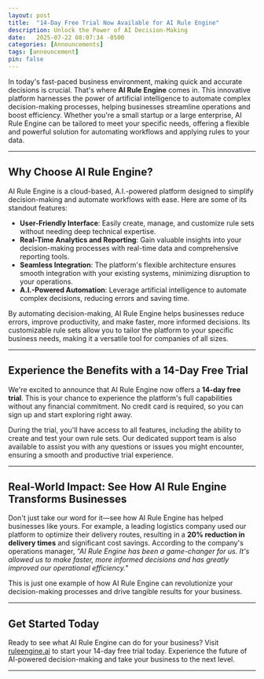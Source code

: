```yaml
---
layout: post
title:  "14-Day Free Trial Now Available for AI Rule Engine"
description: Unlock the Power of AI Decision-Making
date:   2025-07-22 08:07:34 -0500
categories: [Announcements]
tags: [announcement]
pin: false
---
```


In today's fast-paced business environment, making quick and accurate decisions is crucial. That's where **AI Rule Engine** comes in. This innovative platform harnesses the power of artificial intelligence to automate complex decision-making processes, helping businesses streamline operations and boost efficiency. Whether you're a small startup or a large enterprise, AI Rule Engine can be tailored to meet your specific needs, offering a flexible and powerful solution for automating workflows and applying rules to your data.

---

## Why Choose AI Rule Engine?

AI Rule Engine is a cloud-based, A.I.-powered platform designed to simplify decision-making and automate workflows with ease. Here are some of its standout features:

- **User-Friendly Interface**: Easily create, manage, and customize rule sets without needing deep technical expertise.
- **Real-Time Analytics and Reporting**: Gain valuable insights into your decision-making processes with real-time data and comprehensive reporting tools.
- **Seamless Integration**: The platform's flexible architecture ensures smooth integration with your existing systems, minimizing disruption to your operations.
- **A.I.-Powered Automation**: Leverage artificial intelligence to automate complex decisions, reducing errors and saving time.

By automating decision-making, AI Rule Engine helps businesses reduce errors, improve productivity, and make faster, more informed decisions. Its customizable rule sets allow you to tailor the platform to your specific business needs, making it a versatile tool for companies of all sizes.

---

## Experience the Benefits with a 14-Day Free Trial

We're excited to announce that AI Rule Engine now offers a **14-day free trial**. This is your chance to experience the platform's full capabilities without any financial commitment. No credit card is required, so you can sign up and start exploring right away.

During the trial, you'll have access to all features, including the ability to create and test your own rule sets. Our dedicated support team is also available to assist you with any questions or issues you might encounter, ensuring a smooth and productive trial experience.

---

## Real-World Impact: See How AI Rule Engine Transforms Businesses

Don't just take our word for it—see how AI Rule Engine has helped businesses like yours. For example, a leading logistics company used our platform to optimize their delivery routes, resulting in a **20% reduction in delivery times** and significant cost savings. According to the company's operations manager, *"AI Rule Engine has been a game-changer for us. It's allowed us to make faster, more informed decisions and has greatly improved our operational efficiency."*

This is just one example of how AI Rule Engine can revolutionize your decision-making processes and drive tangible results for your business.

---

## Get Started Today

Ready to see what AI Rule Engine can do for your business? Visit [ruleengine.ai](https://www.ruleengine.ai) to start your 14-day free trial today. Experience the future of AI-powered decision-making and take your business to the next level.

---


